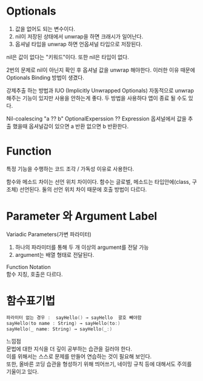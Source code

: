 # Optionals
1. 값을 없어도 되는 변수이다.
2. nil이 저장된 상태에서 unwrap을 하면 크래시가 일어난다.
3. 옵셔널 타입을 unwrap 하면 언옵셔널 타입으로 저장된다.

nil은 값이 없다는 "키워드"이다. 또한 nil은 타입이 없다. 

2번의 문제로 nil이 아닌지 확인 후 옵셔널 값을 unwrap 해야한다. 이러한 이유 때문에 Optionals Binding 방법이 생겼다.

강제추출 하는 방법과 IUO (Implicitly Unwrapped Optionals) 자동적으로 unwrap 해주는 기능이 있지만 사용을 안하는게 좋다.
두 방법을 사용하다 앱이 종료 될 수도 있다.

Nil-coalescing "a ?? b"      OptionalExperssion ?? Expression
옵셔널에서 값을 추출 했을때 옵셔널갑이 있으면 a 반환 없으면 b 반환한다.


# Function
특정 기능을 수행하는 코드 조각 / 가독성 이유로 사용한다.

함수와 메소드 차이는 선언 위치 차이이다. 
함수는 글로벌, 메소드는 타입안에(class, 구조체) 선언된다.
둘의 선언 위치 차이 때문에 호출 방법이 다르다.

# Parameter 와 Argument Label

Variadic Parameters(가변 파라미터)
1. 하나의 파라미터를 통해 두 개 이상의 argument를 전달 가능
2. argument는 배열 형태로 전달된다.

Function Notation<br>
함수 지칭, 호출은 다르다.   

# 함수표기법
```swift
파라미터 없는 경우 :  sayHello() → sayHello  괄호 빼야함
sayHello(to name : String) → sayHello(to:)
sayHello(_ name: String) → sayHello(_:)
```

느낌점<br>
문법에 대한 지식을 더 깊이 공부하는 습관을 길러야 한다. <br>
이를 위해서는 스스로 문제를 만들어 연습하는 것이 필요해 보인다. <br>
또한, 올바른 코딩 습관을 형성하기 위해 띄어쓰기, 네이밍 규칙 등에 대해서도 주의를 기울이고 있다.
